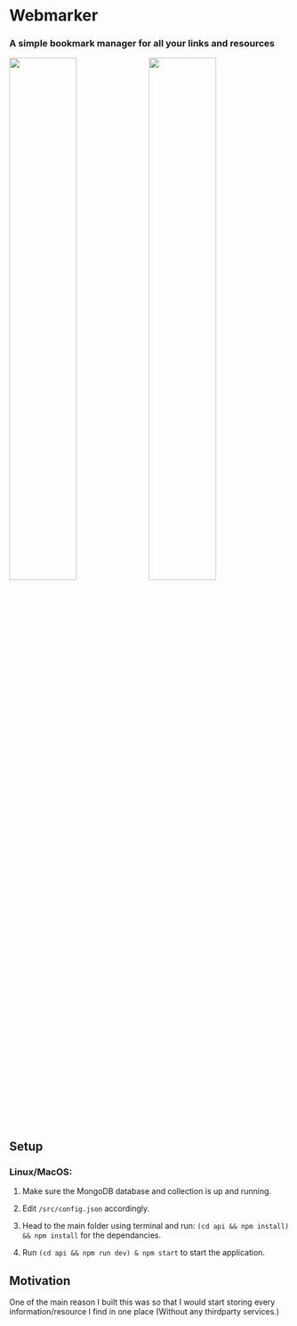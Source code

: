 # Webmarker
### A simple bookmark manager for all your links and resources

<image src="assets/1.png" style="width:49%;"></image>
<image src="assets/2.png" style="width:49%;"></image>

## Setup
### Linux/MacOS:
1. Make sure the MongoDB database and collection is up and running.

2. Edit `/src/config.json` accordingly.

3. Head to the main folder using terminal and run: `(cd api && npm install) && npm install` for the dependancies.

4. Run `(cd api && npm run dev) & npm start` to start the application.

## Motivation
One of the main reason I built this was so that I would start storing every information/resource I find in one place (Without any thirdparty services.)
